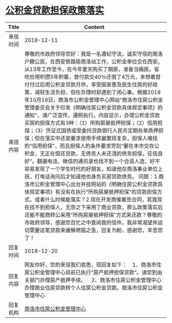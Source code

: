 # <a href="http://www.shangluo.gov.cn/zmhd/ldxxxx.jsp?urltype=leadermail.LeaderMailContentUrl&wbtreeid=1112&leadermailid=5060">公积金贷款担保政策落实</a>
|Title|Content|
|:---:|---|
|来信时间|2018-12-11|
|来信内容|尊敬的市政府领导您好：我是一名遵纪守法，诚实守信的商洛户籍公民，在西安铁路局商洛站工作，公积金单位交在西安。从13年工作至今，在今年夏天购买了期房，准备当婚房。省吃俭用积攒5年积蓄，首付款交40％还借了4万元，本想着首付付过后用公积金贷款月供，享受国家惠及民生住房的好政策，减轻生活负担，但在办理时却遇到了闹心事。根据2018年10月18日，商洛市公积金管理中心网站“商洛市住房公积金管理委员会关于印发《明确住房公积金贷款具体规定事项》的通知”，请广泛宣传，遵照执行。内容显示，办理公积金贷款买房的担保方式有3种：（1）所购房屋抵押担保；（2）信用担保；（3）凭证式国债或受委托贷款银行人民币定期存单质押担保；但在落实中还是要求使用手续最繁琐复杂，担保人难找的“信用担保”，而且担保人的条件要求苛刻“要在本市交存公积金，无正在偿还贷款，无债务人未还清的债务担保，征信良好”。翻遍电话、微信的通讯录也找不到一个合适人选，好不容易发现了一个学生时代的好朋友，知道他在商洛事业单位上班，打电话询问后才知道他也身负买房贷款债务。 问题：1.商洛市公积金管理中心出台并挂网站的《明确住房公积金贷款具体规定事项》有没有在执行“所购房屋抵押担保”的贷款担保方式，或者什么时候能落实？2.现在开发商催着签合同，若我现在找不到担保人，无奈之下采用了商业贷款，那么政策落实后还能不能商转公采用“所购房屋抵押担保”方式来还款？尊敬的市政府领导，感谢您百忙之中查阅我的信件，我非常渴望并迫切需要这笔贷款来缓解燃眉之急，回复为盼，感谢您，辛苦您了！|
|回复时间|2018-12-20|
|回复内容|网友你好，您的来信我们收悉，现回复如下：    1、商洛市住房公积金管理中心目前已执行“房产抵押担保贷款”。请您到由关部门办理房产抵押手续。    2、商洛市住房公积金管理中心办理商业住房贷款转个人住房公积金贷款。商洛市住房公积金管理中心|
|回复机构|<a href="../../categories/agencies/商洛市住房公积金管理中心.md">商洛市住房公积金管理中心</a>|